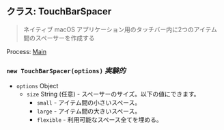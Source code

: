 ## クラス: TouchBarSpacer

> ネイティブ macOS アプリケーション用のタッチバー内に2つのアイテム間のスペーサーを作成する

Process: [Main](../tutorial/application-architecture.md#main-and-renderer-processes)

### `new TouchBarSpacer(options)` *実験的*

* `options` Object 
  * `size` String (任意) - スペーサーのサイズ。以下の値にできます。 
    * `small` - アイテム間の小さいスペース。
    * `large` - アイテム間の大きいスペース。
    * `flexible` - 利用可能なスペース全てを埋める。